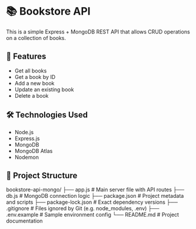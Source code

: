 # 📚 Bookstore API

This is a simple Express + MongoDB REST API that allows CRUD operations on a collection of books.

## 🚀 Features

- Get all books
- Get a book by ID
- Add a new book
- Update an existing book
- Delete a book

## 🛠️ Technologies Used

- Node.js
- Express.js
- MongoDB
- MongoDB Atlas
- Nodemon

## 📂 Project Structure

bookstore-api-mongo/
├── app.js # Main server file with API routes
├── db.js # MongoDB connection logic
├── package.json # Project metadata and scripts
├── package-lock.json # Exact dependency versions
├── .gitignore # Files ignored by Git (e.g. node_modules, .env)
├── .env.example # Sample environment config
└── README.md # Project documentation